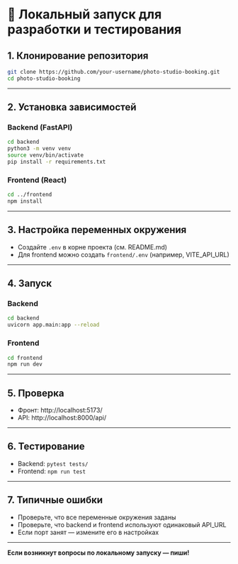 # 🚀 Локальный запуск для разработки и тестирования

## 1. Клонирование репозитория
```bash
git clone https://github.com/your-username/photo-studio-booking.git
cd photo-studio-booking
```

---

## 2. Установка зависимостей

### Backend (FastAPI)
```bash
cd backend
python3 -m venv venv
source venv/bin/activate
pip install -r requirements.txt
```

### Frontend (React)
```bash
cd ../frontend
npm install
```

---

## 3. Настройка переменных окружения
- Создайте `.env` в корне проекта (см. README.md)
- Для frontend можно создать `frontend/.env` (например, VITE_API_URL)

---

## 4. Запуск

### Backend
```bash
cd backend
uvicorn app.main:app --reload
```

### Frontend
```bash
cd frontend
npm run dev
```

---

## 5. Проверка
- Фронт: http://localhost:5173/
- API: http://localhost:8000/api/

---

## 6. Тестирование
- Backend: `pytest tests/`
- Frontend: `npm run test`

---

## 7. Типичные ошибки
- Проверьте, что все переменные окружения заданы
- Проверьте, что backend и frontend используют одинаковый API_URL
- Если порт занят — измените его в настройках

---

**Если возникнут вопросы по локальному запуску — пиши!** 